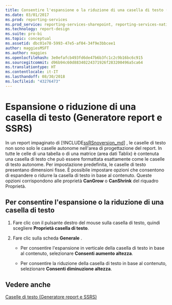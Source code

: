 ```yaml
---
title: Consentire l'espansione o la riduzione di una casella di testo (Generatore report e SSRS) | Microsoft Docs
ms.date: 03/01/2017
ms.prod: reporting-services
ms.prod_service: reporting-services-sharepoint, reporting-services-native
ms.technology: report-design
ms.suite: pro-bi
ms.topic: conceptual
ms.assetid: dbc01e78-5993-47e5-af04-34f9e3bbcee1
author: maggiesMSFT
ms.author: maggies
ms.openlocfilehash: 3e0efafcb493fd6de47b6b3fc1c2c9b16bc6c915
ms.sourcegitcommit: d96b94c60d88340224371926f283200496a5ca64
ms.translationtype: HT
ms.contentlocale: it-IT
ms.lasthandoff: 08/30/2018
ms.locfileid: "43276473"
---
```

# <a name="allow-a-text-box-to-grow-or-shrink-report-builder-and-ssrs"></a>Espansione o riduzione di una casella di testo (Generatore report e SSRS)
  In un report impaginato di [!INCLUDE[ssRSnoversion_md](../../includes/ssrsnoversion-md.md)] , le caselle di testo non sono solo le caselle autonome nell'area di progettazione del report. In tutte le celle di una tabella o di una matrice (area dati Tablix) è contenuta una casella di testo che può essere formattata esattamente come le caselle di testo autonome. Per impostazione predefinita, le caselle di testo presentano dimensioni fisse. È possibile impostare opzioni che consentono di espandere o ridurre la casella di testo in base al contenuto. Queste opzioni corrispondono alle proprietà **CanGrow** o **CanShrink** del riquadro Proprietà.  
  
## <a name="to-allow-a-text-box-to-grow-or-shrink"></a>Per consentire l'espansione o la riduzione di una casella di testo  
  
1.  Fare clic con il pulsante destro del mouse sulla casella di testo, quindi scegliere **Proprietà casella di testo**.  
  
2.  Fare clic sulla scheda **Generale** .  
  
    -   Per consentire l'espansione in verticale della casella di testo in base al contenuto, selezionare **Consenti aumento altezza**.  
  
    -   Per consentire la riduzione della casella di testo in base al contenuto, selezionare **Consenti diminuzione altezza**.  
  
## <a name="see-also"></a>Vedere anche  
 [Caselle di testo &#40;Generatore report e SSRS&#41;](../../reporting-services/report-design/text-boxes-report-builder-and-ssrs.md)  
  
  

